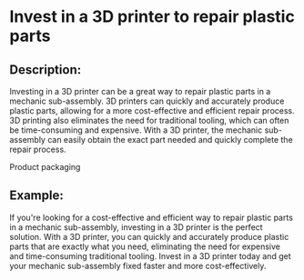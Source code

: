 # Invest in a 3D printer to repair plastic parts

## Description:
Investing in a 3D printer can be a great way to repair plastic parts in a mechanic sub-assembly. 3D printers can quickly and accurately produce plastic parts, allowing for a more cost-effective and efficient repair process. 3D printing also eliminates the need for traditional tooling, which can often be time-consuming and expensive. With a 3D printer, the mechanic sub-assembly can easily obtain the exact part needed and quickly complete the repair process.

Product packaging

## Example:
If you're looking for a cost-effective and efficient way to repair plastic parts in a mechanic sub-assembly, investing in a 3D printer is the perfect solution. With a 3D printer, you can quickly and accurately produce plastic parts that are exactly what you need, eliminating the need for expensive and time-consuming traditional tooling. Invest in a 3D printer today and get your mechanic sub-assembly fixed faster and more cost-effectively.